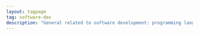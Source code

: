 ```yaml
---
layout: tagpage
tag: software-dev
description: "General related to software development: programming languages, software projects and so on."
---
```

